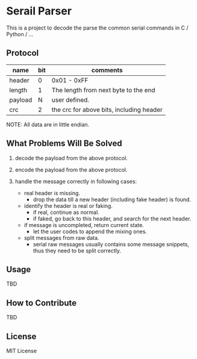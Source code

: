 Serail Parser
=====================================

This is a project to decode the parse the common serial commands in C / Python / ...


Protocol
-------------------------------------
| name          |   bit     |   comments                                |
|---------------|-----------|-------------------------------------------|
| header        |   0       | 0x01 - 0xFF                               |
| length        |   1       | The length from next byte to the end      |
| payload       |   N       | user defined.                             |
| crc           |   2       | the crc for above bits, including header  |

NOTE: All data are in little endian.

What Problems Will Be Solved
------------------------------------
1.  decode the payload from the above protocol.

2.  encode the payload from the above protocol.

3.  handle the message correctly in following cases:
    +   real header is missing.
        -   drop the data till a new header (including fake header) is found.
    +   identify the header is real or faking.
        -   if real, continue as normal.
        -   if faked, go back to this header, and search for the next header.
    +   if message is uncompleted, return current state.
        -   let the user codes to append the mixing ones.
    +   split messages from raw data.
        -   serial raw messages usually contains some message snippets,
            thus they need to be split correctly.

Usage
------------------------------------
TBD

How to Contribute
------------------------------------
TBD

License
------------------------------------
MIT License

